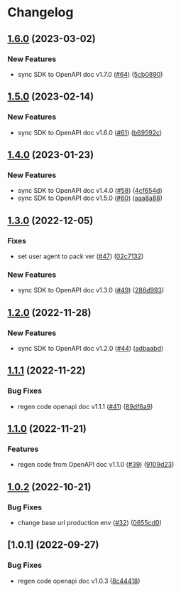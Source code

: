 # Changelog

## [1.6.0](https://github.com/circlefin/circle-nodejs-sdk/compare/v1.5.0...v1.6.0) (2023-03-02)


### New Features

* sync SDK to OpenAPI doc v1.7.0 ([#64](https://github.com/circlefin/circle-nodejs-sdk/issues/64)) ([5cb0890](https://github.com/circlefin/circle-nodejs-sdk/commit/5cb0890bbddbf52b95f230d7c644f6e9c56a9463))

## [1.5.0](https://github.com/circlefin/circle-nodejs-sdk/compare/v1.4.0...v1.5.0) (2023-02-14)


### New Features

* sync SDK to OpenAPI doc v1.6.0 ([#61](https://github.com/circlefin/circle-nodejs-sdk/issues/61)) ([b69592c](https://github.com/circlefin/circle-nodejs-sdk/commit/b69592c07d29090589513162b689227ed2787c64))

## [1.4.0](https://github.com/circlefin/circle-nodejs-sdk/compare/v1.3.0...v1.4.0) (2023-01-23)


### New Features

* sync SDK to OpenAPI doc v1.4.0 ([#58](https://github.com/circlefin/circle-nodejs-sdk/issues/58)) ([4cf654d](https://github.com/circlefin/circle-nodejs-sdk/commit/4cf654dfb88ab7b932896cbea4d793857c74361d))
* sync SDK to OpenAPI doc v1.5.0 ([#60](https://github.com/circlefin/circle-nodejs-sdk/issues/60)) ([aaa8a88](https://github.com/circlefin/circle-nodejs-sdk/commit/aaa8a88f85a8c09912f8f7ce8a29f8976b8c4efe))

## [1.3.0](https://github.com/circlefin/circle-nodejs-sdk/compare/v1.2.0...v1.3.0) (2022-12-05)


### Fixes

* set user agent to pack ver ([#47](https://github.com/circlefin/circle-nodejs-sdk/issues/47)) ([02c7132](https://github.com/circlefin/circle-nodejs-sdk/commit/02c71320b4719b9d36ba2dd65693a75756ea3303))


### New Features

* sync SDK to OpenAPI doc v1.3.0 ([#49](https://github.com/circlefin/circle-nodejs-sdk/issues/49)) ([286d993](https://github.com/circlefin/circle-nodejs-sdk/commit/286d9932328c64bb6b1c707d9e94446ae2b52f7b))

## [1.2.0](https://github.com/circlefin/circle-nodejs-sdk/compare/v1.1.1...v1.2.0) (2022-11-28)


### New Features

* sync SDK to OpenAPI doc v1.2.0 ([#44](https://github.com/circlefin/circle-nodejs-sdk/issues/44)) ([adbaabd](https://github.com/circlefin/circle-nodejs-sdk/commit/adbaabd3e81aad197cc18cdfd44db94fe034b97b))

## [1.1.1](https://github.com/circlefin/circle-nodejs-sdk/compare/v1.1.0...v1.1.1) (2022-11-22)


### Bug Fixes

* regen code openapi doc v1.1.1 ([#41](https://github.com/circlefin/circle-nodejs-sdk/issues/41)) ([89df6a9](https://github.com/circlefin/circle-nodejs-sdk/commit/89df6a99d479603382ac884c0c34e316ae1e2085))

## [1.1.0](https://github.com/circlefin/circle-nodejs-sdk/compare/v1.0.2...v1.1.0) (2022-11-21)


### Features

* regen code from OpenAPI doc v1.1.0 ([#39](https://github.com/circlefin/circle-nodejs-sdk/issues/39)) ([9109d23](https://github.com/circlefin/circle-nodejs-sdk/commit/9109d23ca486e46aa9962cb215ff3ffa339aa3dd))

## [1.0.2](https://github.com/circlefin/circle-nodejs-sdk/compare/v1.0.1...v1.0.2) (2022-10-21)


### Bug Fixes

* change base url production env ([#32](https://github.com/circlefin/circle-nodejs-sdk/issues/32)) ([0655cd0](https://github.com/circlefin/circle-nodejs-sdk/commit/0655cd023162822f4cd0386f7c70160e17fe1651))

## [1.0.1] (2022-09-27)


### Bug Fixes

* regen code openapi doc v1.0.3 ([8c44418](https://github.com/circlefin/circle-nodejs-sdk/commit/8c44418fb644ab5ce54f293498893667b69063b2))
